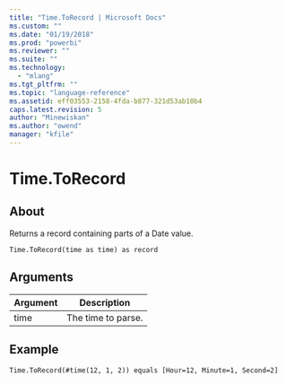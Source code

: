 ```yaml
---
title: "Time.ToRecord | Microsoft Docs"
ms.custom: ""
ms.date: "01/19/2018"
ms.prod: "powerbi"
ms.reviewer: ""
ms.suite: ""
ms.technology: 
  - "mlang"
ms.tgt_pltfrm: ""
ms.topic: "language-reference"
ms.assetid: eff03553-2158-4fda-b877-321d53ab10b4
caps.latest.revision: 5
author: "Minewiskan"
ms.author: "owend"
manager: "kfile"
---
```

# Time.ToRecord

  
## About  
Returns a record containing parts of a Date value.  
  
```  
Time.ToRecord(time as time) as record  
```  
  
## Arguments  
  
|Argument|Description|  
|------------|---------------|  
|time|The time to parse.|  
  
## Example  
  
```  
Time.ToRecord(#time(12, 1, 2)) equals [Hour=12, Minute=1, Second=2]  
```  
